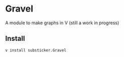 # Gravel
A module to make graphs in V 
(still a work in progress)

## Install
```v
v install substicker.Gravel
```